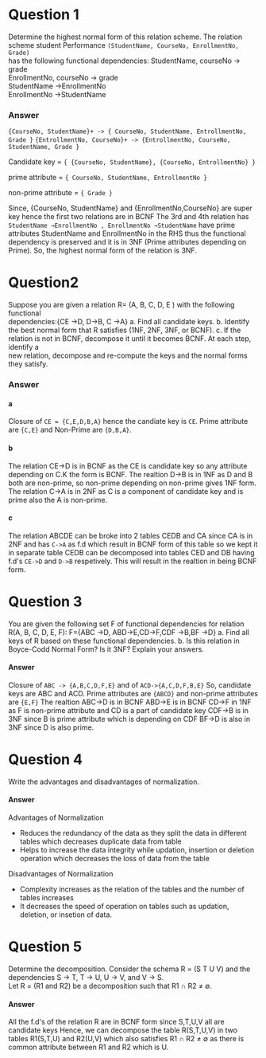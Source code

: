 # Question 1

Determine the highest normal form of this relation scheme.
The relation scheme student Performance `(StudentName, CourseNo, EnrollmentNo, Grade)`  
has the following functional dependencies:
StudentName, courseNo → grade  
EnrollmentNo, courseNo → grade  
StudentName →EnrollmentNo  
EnrollmentNo →StudentName

### Answer

`{CourseNo, StudentName}+ -> { CourseNo, StudentName, EntrollmentNo, Grade }`
`{EntrollmentNo, CourseNo}+ -> {EntrollmentNo, CourseNo, StudentName, Grade }`

Candidate key = `{ {CourseNo, StudentName}, {CourseNo, EntrollmentNo} }`

prime attribute = `{ CourseNo, StudentName, EntrollmentNo }`

non-prime attribute = `{ Grade }`

Since, {CourseNo, StudentName} and {EnrollmentNo,CourseNo} are super key hence the first two relations are in BCNF
The 3rd and 4th relation has `StudentName →EnrollmentNo , EnrollmentNo →StudentName` have prime attributes StudentName
and EnrollmentNo in the RHS thus the functional dependency is preserved and it is in 3NF (Prime attributes depending on Prime).
So, the highest normal form of the relation is 3NF.


# Question2

Suppose you are given a relation R= (A, B, C, D, E ) with the following functional  
dependencies:{CE →D, D→B, C →A}
a. Find all candidate keys.
b. Identify the best normal form that R satisfies (1NF, 2NF, 3NF, or BCNF).
c. If the relation is not in BCNF, decompose it until it becomes BCNF. At each step, identify a  
new relation, decompose and re-compute the keys and the normal forms they satisfy.

### Answer

#### a
Closure of `CE = {C,E,D,B,A}` hence the candiate key is `CE`. Prime attribute are `{C,E}` and Non-Prime are `{D,B,A}`.

#### b

The relation CE->D is in BCNF as the CE is candidate key so any attribute depending on C.K the form is BCNF.
The realtion D->B is in 1NF as D and B both are non-prime, so non-prime depending on non-prime gives 1NF form.
The relation C->A is in 2NF as C is a component of candidate key and is prime also the A is non-prime.

#### c

The relation ABCDE can be broke into 2 tables CEDB and CA since CA is in 2NF and has `C->A` as f.d which result in BCNF form of this table so we kept it in separate table 
CEDB can be decomposed into tables CED and DB having f.d's `CE->D` and `D->B` respetively. This will result in the realtion 
in being BCNF form.


# Question 3

You are given the following set F of functional dependencies for relation R(A, B, C, D, E, F):
F={ABC →D, ABD→E,CD→F,CDF →B,BF →D}
a. Find all keys of R based on these functional dependencies.
b. Is this relation in Boyce-Codd Normal Form? Is it 3NF? Explain your answers.

#### Answer

Closure of `ABC -> {A,B,C,D,F,E}` and of `ACD->{A,C,D,F,B,E}` 
So, candidate keys are ABC and ACD. Prime attributes are `{ABCD}` and non-prime attributes are `{E,F}`
The realtion ABC->D is in BCNF 
ABD->E is in BCNF
CD->F in 1NF as F is non-prime attribute and CD is a part of candidate key
CDF->B is in 3NF since B is prime attribute which is depending on CDF
BF->D is also in 3NF since D is also prime.

# Question 4

Write the advantages and disadvantages of normalization.

#### Answer

Advantages of Normalization
* Reduces the redundancy of the data as they split the data in different tables which decreases duplicate data from table
* Helps to increase the data integrity while updation, insertion or deletion operation which decreases the loss of data from the table

Disadvantages of Normalization
* Complexity increases as the relation of the tables and the number of tables increases 
* It decreases the speed of operation on tables such as updation, deletion, or insetion of data.

# Question 5

Determine the decomposition.
Consider the schema R = (S T U V) and the dependencies S → T, T → U, U → V, and V → S.  
Let R = (R1 and R2) be a decomposition such that R1 ∩ R2 ≠ ∅.

#### Answer


All the f.d's of the relation R are in BCNF form since S,T,U,V all are candidate keys 
Hence, we can decompose the table R(S,T,U,V) in two tables R1(S,T,U) and R2(U,V) which also satisfies R1 ∩ R2 ≠ ∅ as there is common attribute between R1 and R2 which is U.